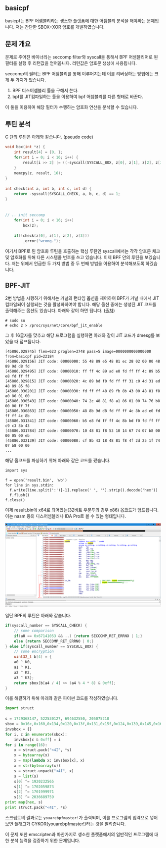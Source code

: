 ## basicpf

basicpf는 BPF 어셈블리라는 생소한 플랫폼에 대한 어셈블리 분석을 해야하는 문제입니다. 저는 간단한 SBOX+XOR 암호를 개발하였습니다.

## 문제 개요

문제로 주어진 바이너리는 seccomp filter와 syscall을 통해서 BPF 어셈블리어로 된 필터를 실행 후 리턴값을 얻어옵니다. 리턴값은 암호문 생성에 사용됩니다.

seccomp의 필터는 BPF 어셈블리를 통해 이루어지는데 이를 리버싱하는 방법에는 크게 두 가지가 있습니다.

1. BPF 디스어셈블리 툴을 구해서 쓴다.
2. bpf를 JIT컴파일하는 툴을 이용하여 bpf 어셈블리를 다른 형태로 바꾼다.

이 둘을 이용하여 해당 필터가 수행하는 암호화 연산을 분석할 수 있습니다.

## 루틴 분석

C 단의 루틴은 아래와 같습니다. (pseudo code)

```c
void box(int *z) {
	int result[4] = {0, };
	for(int i = 0; i < 16; i++) {
		result[i >> 2] |= ((-syscall(SYSCALL_BOX, z[0], z[1], z[2], z[3], i)) & 0xff) << (i * 8);
	}
	memcpy(z, result, 16);
}

int check(int a, int b, int c, int d) {
	return -syscall(SYSCALL_CHECK, a, b, c, d) == 1;
}


// .. init seccomp
	for(int i = 0; i < 16; i++)
		box(z);

	if(!check(z[0], z[1], z[2], z[3]))
		_error("wrong.");

```

여기서 BPF로 된 암호화 루틴을 호출하는 핵심 루틴인 syscall에서는 각각 암호문 체크 및 암호화를 위해 다른 시스템콜 번호를 쓰고 있습니다. 이제 BPF 안의 루틴을 보겠습니다. 저는 위에서 언급한 두 가지 방법 중 두 번째 방법을 이용하여 분석해보도록 하겠습니다.

## BPF-JIT

2번 방법을 시행하기 위해서는 커널의 런타임 옵션을 제어하여 BPF가 커널 내에서 JIT 컴파일되어 실행되는 것을 활성화하여야 합니다. 해당 옵션 중에는 생성된 JIT 코드를 출력해주는 옵션도 있습니다. 아래와 같이 하면 됩니다. ([출처](http://www.gnoobz.com/hitb-ctf-2016-binary-300.html))

```
# sudo su
# echo 2 > /proc/sys/net/core/bpf_jit_enable
```

그 후 16글자를 맞추고 해당 프로그램을 실행하면 아래와 같이 JIT 코드가 dmesg를 보았을 때 덤프됩니다.

```
[45886.028745] flen=623 proglen=3748 pass=5 image=0000000000000000 from=basicpf pid=22184
[45886.029156] JIT code: 00000000: 55 48 89 e5 48 81 ec 28 02 00 00 48 89 9d d8 fd
[45886.029495] JIT code: 00000010: ff ff 4c 89 ad e0 fd ff ff 4c 89 b5 e8 fd ff ff
[45886.029815] JIT code: 00000020: 4c 89 bd f0 fd ff ff 31 c0 4d 31 ed 48 89 85 f8
[45886.030201] JIT code: 00000030: fd ff ff 48 89 fb 8b 43 00 48 81 f8 a0 86 01 00
[45886.030543] JIT code: 00000040: 74 2c 48 81 f8 a1 86 01 00 74 76 b8 00 00 ff 7f
[45886.030863] JIT code: 00000050: 48 8b 9d d8 fd ff ff 4c 8b ad e0 fd ff ff 4c 8b
[45886.031341] JIT code: 00000060: b5 e8 fd ff ff 4c 8b bd f0 fd ff ff c9 c3 8b 43
[45886.031784] JIT code: 00000070: 10 48 81 f8 53 10 14 67 74 07 b8 00 00 05 00 eb
[45886.032139] JIT code: 00000080: cf 8b 43 18 48 81 f8 4f 2d 25 1f 74 07 b8 00 00
...
```

해당 옵코드를 파싱하기 위해 아래와 같은 코드를 짰습니다.

```
import sys

f = open('result.bin', 'wb')
for line in sys.stdin:
  f.write(line.split(':')[-1].replace(' ', '').strip().decode('hex'))
  f.flush()
f.close()
```

이제 result.bin에 x64로 되어있는(32비트 우분투의 경우 x86) 옵코드가 덤프됩니다. 이는 nasm 등의 디스어셈블러나 IDA Pro로 볼 수 있는 형태입니다.

![IDA Pro screen](writeup1.png)

일단 BPF의 루틴은 아래와 같습니다.

```c
if(syscall_number == SYSCALL_CHECK) {
	// some comparison
	if(a0 == 0x67141053 && ..) {return SECCOMP_RET_ERRNO | 1;}
	else {return SECCOMP_RET_ERRNO | 0;}
} else if(syscall_number == SYSCALL_BOX) {
	// some encryption
	uint32_t b[4] = {
	a0 ^ K0,
	a1 ^ K1,
	a2 ^ K2,
	a3 ^ K3};
	return sbox[b[a4 / 4] >> (a4 % 4 * 8) & 0xff];
}
```

이를 해결하기 위해 아래와 같은 파이썬 코드를 작성하였습니다.

```python
import struct

s = 1729368147, 522530127, 694632550, 205075210
sbox = 0x16c,0x160,0x134,0x120,0x13f,0x131,0x15f,0x124,0x139,0x145,0x16b,0x13b,0x17c,0x156,0x146,0x11c,0x165,0x16d,0x159,0x162,0x121,0x14e,0x179,0x147,0x17a,0x10a,0x12c,0x13d,0x15b,0x169,0x12e,0x153,0x119,0x14c,0x133,0x101,0x142,0x178,0x14a,0x174,0x100,0x12a,0x16e,0x114,0x11b,0x148,0x10f,0x12d,0x113,0x15e,0x13e,0x122,0x106,0x118,0x125,0x144,0x107,0x127,0x167,0x149,0x137,0x15a,0x17b,0x171,0x152,0x170,0x163,0x117,0x16a,0x111,0x166,0x177,0x158,0x164,0x17f,0x104,0x140,0x16f,0x161,0x129,0x12b,0x12f,0x155,0x13a,0x11f,0x10b,0x143,0x130,0x123,0x13c,0x136,0x115,0x110,0x126,0x175,0x11e,0x135,0x102,0x112,0x10e,0x132,0x116,0x14b,0x11d,0x173,0x105,0x17e,0x176,0x15d,0x15c,0x128,0x172,0x157,0x108,0x10c,0x154,0x14d,0x151,0x10d,0x11a,0x17d,0x141,0x109,0x168,0x138,0x103,0x150,0x14f,0x180,0x181,0x182,0x183,0x184,0x185,0x186,0x187,0x188,0x189,0x18a,0x18b,0x18c,0x18d,0x18e,0x18f,0x190,0x191,0x192,0x193,0x194,0x195,0x196,0x197,0x198,0x199,0x19a,0x19b,0x19c,0x19d,0x19e,0x19f,0x1a0,0x1a1,0x1a2,0x1a3,0x1a4,0x1a5,0x1a6,0x1a7,0x1a8,0x1a9,0x1aa,0x1ab,0x1ac,0x1ad,0x1ae,0x1af,0x1b0,0x1b1,0x1b2,0x1b3,0x1b4,0x1b5,0x1b6,0x1b7,0x1b8,0x1b9,0x1ba,0x1bb,0x1bc,0x1bd,0x1be,0x1bf,0x1c0,0x1c1,0x1c2,0x1c3,0x1c4,0x1c5,0x1c6,0x1c7,0x1c8,0x1c9,0x1ca,0x1cb,0x1cc,0x1cd,0x1ce,0x1cf,0x1d0,0x1d1,0x1d2,0x1d3,0x1d4,0x1d5,0x1d6,0x1d7,0x1d8,0x1d9,0x1da,0x1db,0x1dc,0x1dd,0x1de,0x1df,0x1e0,0x1e1,0x1e2,0x1e3,0x1e4,0x1e5,0x1e6,0x1e7,0x1e8,0x1e9,0x1ea,0x1eb,0x1ec,0x1ed,0x1ee,0x1ef,0x1f0,0x1f1,0x1f2,0x1f3,0x1f4,0x1f5,0x1f6,0x1f7,0x1f8,0x1f9,0x1fa,0x1fb,0x1fc,0x1fd,0x1fe,0x1ff,
invsbox = {}
for i, c in enumerate(sbox):
	invsbox[c & 0xff] = i
for i in range(16):
	x = struct.pack("<4I", *s)
	x = bytearray(x)
	x = map(lambda x: invsbox[x], x)
	x = str(bytearray(x))
	s = struct.unpack("<4I", x)
	s = list(s)
	s[0] ^= 1920232565
	s[1] ^= 1702059873
	s[2] ^= 1701999971
	s[3] ^= 2036689759
print map(hex, s)
print struct.pack("<4I", *s)
```

스크립트의 결과로는 `youarebpfmaster!`가 출력되며, 이를 프로그램의 입력으로 넣어보면 플래그가 CYKOR{youarebpfmaster!}라는 것을 알려줍니다.

이 문제 또한 emscripten과 마찬가지로 생소한 플랫폼에서의 일반적인 프로그램에 대한 분석 능력을 검증하기 위한 문제입니다.
